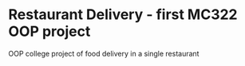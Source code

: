 # Restaurant Delivery - first MC322 OOP project
OOP college project of food delivery in a single restaurant
